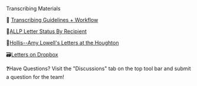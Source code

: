 Transcribing Materials

📝 [Transcribing Guidelines + Workflow](https://docs.google.com/document/d/1b-k5eYYqgYreTPstGGt-oJoqTYLJJjCxplUs6fY_WRA/edit?tab=t.0)

💌[ALLP Letter Status By Recipient](https://docs.google.com/spreadsheets/d/1PYZDkiPysHUCiRozozSUqGhDpylTq_Mc2jDlCfEcLEI/edit?gid=0#gid=0)

🏫[Hollis--Amy Lowell's Letters at the Houghton](https://hollisarchives.lib.harvard.edu/repositories/24/archival_objects/329878)

🗃️[Letters on Dropbox](https://www.dropbox.com/scl/fo/e497t2yj85jho7oqger5g/ANNM4BVy8lo2tfOEgvzmpLU?rlkey=u0l967w9n005ln00nldajo4h5&dl=0)


❓Have Questions? Visit the "Discussions" tab on the top tool bar and submit a question for the team!
